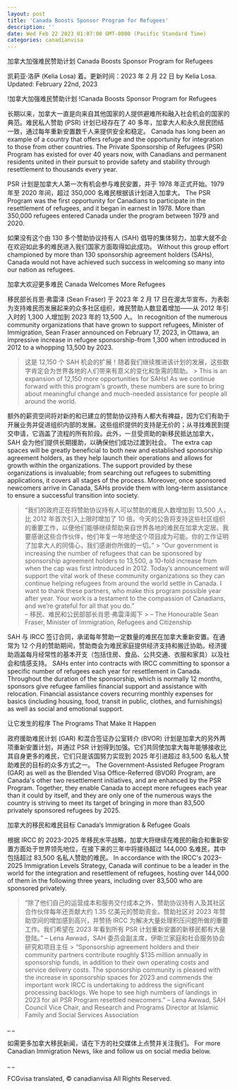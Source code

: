 ```yaml
---
layout: post
title: 'Canada Boosts Sponsor Program for Refugees'
description: ''
date: Wed Feb 22 2023 01:07:00 GMT-0800 (Pacific Standard Time)
categories: canadianvisa
---
```


加拿大加强难民赞助计划	Canada Boosts Sponsor Program for Refugees
	
凯莉亚·洛萨 (Kelia Losa) 着。更新时间：2023 年 2 月 22 日	by Kelia Losa. Updated: February 22nd, 2023
	
!加拿大加强难民赞助计划	!Canada Boosts Sponsor Program for Refugees
	
长期以来，加拿大一直是向来自其他国家的人提供避难所和融入社会机会的国家的典范。难民私人赞助 (PSR) 计划已经存在了 40 多年，加拿大人和永久居民团结一致，通过每年重新安置数千人来提供安全和稳定。	Canada has long been an example of a country that offers refuge and the opportunity for integration to those from other countries. The Private Sponsorship of Refugees (PSR) Program has existed for over 40 years now, with Canadians and permanent residents united in their pursuit to provide safety and stability through resettlement to thousands every year.
	
PSR 计划是加拿大人第一次有机会参与难民安置，并于 1978 年正式开始。1979 年至 2020 年间，超过 350,000 名难民根据该计划进入加拿大。	The PSR Program was the first opportunity for Canadians to participate in the resettlement of refugees, and it began in earnest in 1978. More than 350,000 refugees entered Canada under the program between 1979 and 2020.
	
如果没有这个由 130 多个赞助协议持有人 (SAH) 倡导的集体努力，加拿大就不会在欢迎如此多的难民进入我们国家方面取得如此成功。	Without this group effort championed by more than 130 sponsorship agreement holders (SAHs), Canada would not have achieved such success in welcoming so many into our nation as refugees.
	
加拿大欢迎更多难民	Canada Welcomes More Refugees
	
移民部长肖恩·弗雷泽 (Sean Fraser) 于 2023 年 2 月 17 日在渥太华宣布，为表彰为支持难民而发展起来的众多社区组织，难民赞助人数显着增加——从 2012 年引入时的 1,300 人增加到 2023 年的 13,500 人。	In recognition of the numerous community organizations that have grown to support refugees, Minister of Immigration, Sean Fraser announced on February 17, 2023, in Ottawa, an impressive increase in refugee sponsorship-from 1,300 when introduced in 2012 to a whopping 13,500 by 2023.
	
> 这是 12,150 个 SAH 机会的扩展！随着我们继续推进该计划的发展，这些数字肯定会为世界各地的人们带来有意义的变化和急需的帮助。	> This is an expansion of 12,150 more opportunities for SAHs! As we continue forward with this program's growth, these numbers are sure to bring about meaningful change and much-needed assistance for people all around the world.
	
额外的薪资空间将对新的和已建立的赞助协议持有人都大有裨益，因为它们有助于开展业务并促进组织内部的发展。这些组织提供的支持是无价的；从寻找难民到提交申请，它涵盖了流程的所有阶段。此外，一旦受资助的新移民抵达加拿大，SAH 会为他们提供长期援助，以确保他们成功过渡到社会。	The extra cap spaces will be greatly beneficial to both new and established sponsorship agreement holders, as they help launch their operations and allows for growth within the organizations. The support provided by these organizations is invaluable; from searching out refugees to submitting applications, it covers all stages of the process. Moreover, once sponsored newcomers arrive in Canada, SAHs provide them with long-term assistance to ensure a successful transition into society.
	
> “我们的政府正在将赞助协议持有人可以赞助的难民人数增加到 13,500 人，比 2012 年首次引入上限时增加了 10 倍。今天的公告将支持这些社区组织的重要工作，以便他们能够继续帮助来自世界各地的难民在加拿大定居。我要感谢这些合作伙伴，他们年复一年地使这个项目成为可能。你的工作证明了加拿大人的同情心，我们感谢你所做的一切。”	> “Our government is increasing the number of refugees that can be sponsored by sponsorship agreement holders to 13,500, a 10-fold increase from when the cap was first introduced in 2012. Today’s announcement will support the vital work of these community organizations so they can continue helping refugees from around the world settle in Canada. I want to thank these partners, who make this program possible year after year. Your work is a testament to the compassion of Canadians, and we’re grateful for all that you do.”  
> – 移民、难民和公民部部长肖恩·弗雷泽阁下	> – The Honourable Sean Fraser, Minister of Immigration, Refugees and Citizenship
	
SAH 与 IRCC 签订合同，承诺每年赞助一定数量的难民在加拿大重新安置。在通常为 12 个月的赞助期间，赞助商会为难民家庭提供经济支持和搬迁协助。经济援助涵盖每月经常性的基本开支（包括住房、食品、公共交通、衣服和家具）以及社会和情感支持。	SAHs enter into contracts with IRCC committing to sponsor a specific number of refugees each year for resettlement in Canada. Throughout the duration of the sponsorship, which is normally 12 months, sponsors give refugee families financial support and assistance with relocation. Financial assistance covers recurring monthly expenses for basics (including housing, food, transit in public, clothes, and furnishings) as well as social and emotional support.
	
让它发生的程序	The Programs That Make It Happen
	
政府援助难民计划 (GAR) 和混合签证办公室转介 (BVOR) 计划是加拿大的另外两项重新安置计划，并通过 PSR 计划得到加强。它们共同使加拿大每年能够接收比其自身更多的难民，它们只是该国努力实现到 2025 年引进超过 83,500 名私人赞助难民的目标的众多方式之一。	The Government-Assisted Refugee Program (GAR) as well as the Blended Visa Office-Referred (BVOR) Program, are Canada's other two resettlement initiatives, and are enhanced by the PSR Program. Together, they enable Canada to accept more refugees each year than it could by itself, and they are only one of the numerous ways the country is striving to meet its target of bringing in more than 83,500 privately sponsored refugees by 2025.
	
加拿大的移民和难民目标	Canada’s Immigration & Refugee Goals
	
根据 IRCC 的 2023-2025 年移民水平战略，加拿大将继续在难民的融合和重新安置方面处于世界领先地位，在接下来的三年中将接待超过 144,000 名难民，其中包括超过 83,500 名私人赞助的难民。	In accordance with the IRCC's 2023–2025 Immigration Levels Strategy, Canada will continue to be a leader in the world for the integration and resettlement of refugees, hosting over 144,000 of them in the following three years, including over 83,500 who are sponsored privately.
	
> “除了他们自己的运营成本和服务交付成本之外，赞助协议持有人及其社区合作伙伴每年还贡献大约 1.35 亿美元的赞助资金。赞助社区对 2023 年赞助空间的增加感到高兴，并赞扬 IRCC 为解决大量处理积压问题所做的重要工作。我们希望在 2023 年看到所有 PSR 计划重新安置的新移民都有大量登陆。” – Lena Awwad，SAH 委员会副主席，伊斯兰家庭和社会服务协会研究和项目主任	> “Sponsorship agreement holders and their community partners contribute roughly $135 million annually in sponsorship funds, in addition to their own operating costs and service delivery costs. The sponsorship community is pleased with the increase in sponsorship spaces for 2023 and commends the important work IRCC is undertaking to address the significant processing backlogs. We hope to see high numbers of landings in 2023 for all PSR Program resettled newcomers.” – Lena Awwad, SAH Council Vice Chair, and Research and Programs Director at Islamic Family and Social Services Association
	
_	_
	
如需更多加拿大移民新闻，请在下方的社交媒体上点赞并关注我们。	For more Canadian Immigration News, like and follow us on social media below.
	
_	_
	

FCGvisa translated, © canadianvisa All Rights Reserved.
